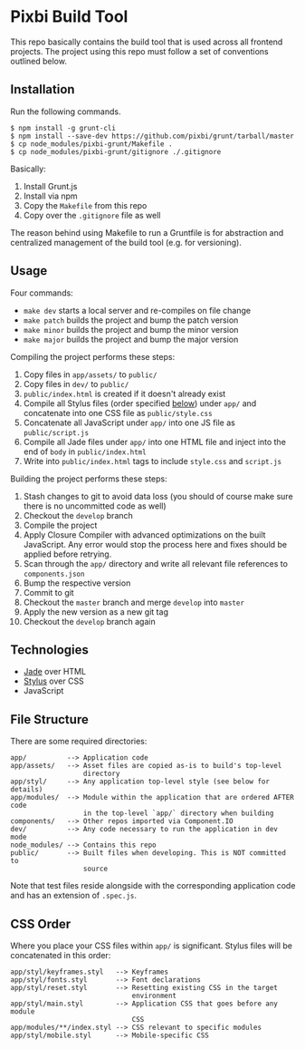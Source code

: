 # Pixbi Build Tool

This repo basically contains the build tool that is used across all frontend
projects. The project using this repo must follow a set of conventions outlined
below.


## Installation

Run the following commands.

```
$ npm install -g grunt-cli
$ npm install --save-dev https://github.com/pixbi/grunt/tarball/master
$ cp node_modules/pixbi-grunt/Makefile .
$ cp node_modules/pixbi-grunt/gitignore ./.gitignore
```

Basically:

1. Install Grunt.js
2. Install via npm
3. Copy the `Makefile` from this repo
4. Copy over the `.gitignore` file as well

The reason behind using Makefile to run a Gruntfile is for abstraction and
centralized management of the build tool (e.g. for versioning).


## Usage

Four commands:

* `make dev` starts a local server and re-compiles on file change
* `make patch` builds the project and bump the patch version
* `make minor` builds the project and bump the minor version
* `make major` builds the project and bump the major version

Compiling the project performs these steps:

1. Copy files in `app/assets/` to `public/`
2. Copy files in `dev/` to `public/`
3. `public/index.html` is created if it doesn't already exist
4. Compile all Stylus files (order specified [below](#css-order)) under `app/`
   and concatenate into one CSS file as `public/style.css`
5. Concatenate all JavaScript under `app/` into one JS file as
   `public/script.js`
6. Compile all Jade files under `app/` into one HTML file and inject into the
   end of `body` in `public/index.html`
7. Write into `public/index.html` tags to include `style.css` and `script.js`

Building the project performs these steps:

1.  Stash changes to git to avoid data loss (you should of course make sure
    there is no uncommitted code as well)
2.  Checkout the `develop` branch
3.  Compile the project
4.  Apply Closure Compiler with advanced optimizations on the built JavaScript.
    Any error would stop the process here and fixes should be applied before
    retrying.
5.  Scan through the `app/` directory and write all relevant file references to
    `components.json`
6.  Bump the respective version
7.  Commit to git
8.  Checkout the `master` branch and merge `develop` into `master`
9.  Apply the new version as a new git tag
10. Checkout the `develop` branch again


## Technologies

* [Jade](http://jade-lang.com/) over HTML
* [Stylus](http://learnboost.github.io/stylus/) over CSS
* JavaScript


## File Structure

There are some required directories:

    app/          --> Application code
    app/assets/   --> Asset files are copied as-is to build's top-level
                      directory
    app/styl/     --> Any application top-level style (see below for details)
    app/modules/  --> Module within the application that are ordered AFTER code
                      in the top-level `app/` directory when building
    components/   --> Other repos imported via Component.IO
    dev/          --> Any code necessary to run the application in dev mode
    node_modules/ --> Contains this repo
    public/       --> Built files when developing. This is NOT committed to
                      source

Note that test files reside alongside with the corresponding application code
and has an extension of `.spec.js`.


## CSS Order

Where you place your CSS files within `app/` is significant. Stylus files will be concatenated in this order:

    app/styl/keyframes.styl   --> Keyframes
    app/styl/fonts.styl       --> Font declarations
    app/styl/reset.styl       --> Resetting existing CSS in the target
                                  environment
    app/styl/main.styl        --> Application CSS that goes before any module
                                  CSS
    app/modules/**/index.styl --> CSS relevant to specific modules
    app/styl/mobile.styl      --> Mobile-specific CSS
